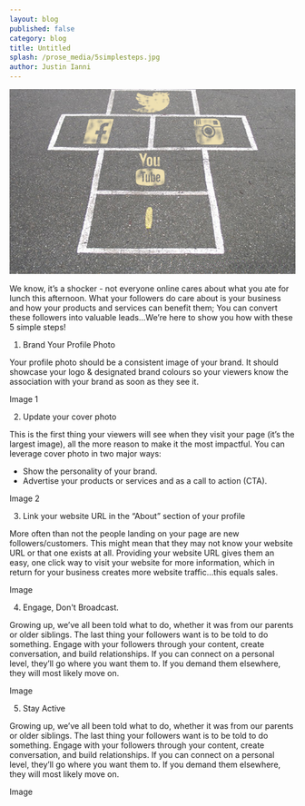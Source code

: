 ```yaml
---
layout: blog
published: false
category: blog
title: Untitled
splash: /prose_media/5simplesteps.jpg
author: Justin Ianni
---
```


![5simplesteps.jpg](/prose_media/5simplesteps.jpg)


We know, it’s a shocker - not everyone online cares about what you ate for lunch this afternoon. What your followers do care about is your business and how your products and services can benefit them; You can convert these followers into valuable leads...We’re here to show you how with these 5 simple steps!

1. Brand Your Profile Photo

Your profile photo should be a consistent image of your brand. It should showcase your logo & designated brand colours so your viewers know the association with your brand as soon as they see it.

Image 1 

2. Update your cover photo

This is the first thing your viewers will see when they visit your page (it’s the largest image), all the more reason to make it the most impactful. You can leverage cover photo in two major ways: 
- Show the personality of your brand. 
- Advertise your products or services and as a call to action (CTA).  

Image 2

3. Link your website URL in the “About” section of your profile

More often than not the people landing on your page are new followers/customers. This might mean that they may not know your website URL or that one exists at all. Providing your website URL gives them an easy, one click way to visit your website for more information, which in return for your business creates more website traffic…this equals sales.

Image

4. Engage, Don't Broadcast. 

Growing up, we’ve all been told what to do, whether it was from our parents or older siblings. The last thing your followers want is to be told to do something. Engage with your followers through your content, create conversation, and build relationships. If you can connect on a personal level, they’ll go where you want them to. If you demand them elsewhere, they will most likely move on. 

Image

5. Stay Active

Growing up, we’ve all been told what to do, whether it was from our parents or older siblings. The last thing your followers want is to be told to do something. Engage with your followers through your content, create conversation, and build relationships. If you can connect on a personal level, they’ll go where you want them to. If you demand them elsewhere, they will most likely move on. 

Image
